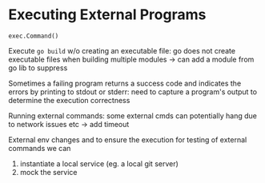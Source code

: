 # Executing External Programs
`exec.Command()` 

Execute `go build` w/o creating an executable file: go does not create executable files when building multiple modules -> can add a module from go lib to suppress 

Sometimes a failing program returns a success code and indicates the errors by printing to stdout or stderr: need to capture a program's output to determine the execution correctness 

Running external commands: some external cmds can potentially hang due to network issues etc -> add timeout

External env changes and to ensure the execution for testing of external commands we can
1. instantiate a local service (eg. a local git server)
2. mock the service